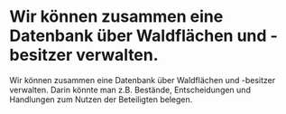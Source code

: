 # Wir können zusammen eine Datenbank über Waldflächen und -besitzer verwalten.

Wir können zusammen eine Datenbank über Waldflächen und -besitzer verwalten. Darin könnte man z.B. Bestände, Entscheidungen und Handlungen zum Nutzen der Beteiligten belegen.